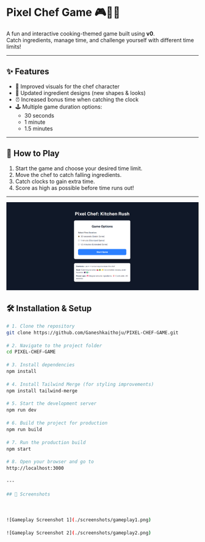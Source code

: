# Pixel Chef Game 🎮👨‍🍳  

A fun and interactive cooking-themed game built using **v0**.  
Catch ingredients, manage time, and challenge yourself with different time limits!  

---

## ✨ Features  
- 🎨 Improved visuals for the chef character  
- 🥕 Updated ingredient designs (new shapes & looks)  
- ⏰ Increased bonus time when catching the clock  
- 🕹️ Multiple game duration options:  
  - 30 seconds  
  - 1 minute  
  - 1.5 minutes  

---

## 🚀 How to Play  
1. Start the game and choose your desired time limit.  
2. Move the chef to catch falling ingredients.  
3. Catch clocks to gain extra time.  
4. Score as high as possible before time runs out!  

---
![Game Start Screen](https://github.com/Ganeshkaithoju/PIXEL-CHEF-GAME/blob/main/game-start.png?raw=true)
## 🛠️ Installation & Setup  
```bash
# 1. Clone the repository
git clone https://github.com/Ganeshkaithoju/PIXEL-CHEF-GAME.git

# 2. Navigate to the project folder
cd PIXEL-CHEF-GAME

# 3. Install dependencies
npm install

# 4. Install Tailwind Merge (for styling improvements)
npm install tailwind-merge

# 5. Start the development server
npm run dev

# 6. Build the project for production
npm run build

# 7. Run the production build
npm start

# 8. Open your browser and go to
http://localhost:3000

---

## 📸 Screenshots



![Gameplay Screenshot 1](./screenshots/gameplay1.png)

![Gameplay Screenshot 2](./screenshots/gameplay2.png)

